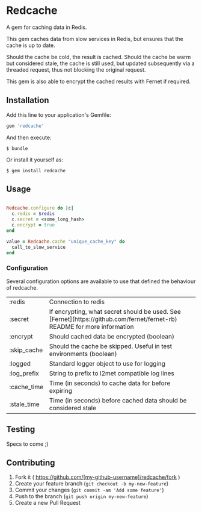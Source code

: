 # Redcache

A gem for caching data in Redis.

This gem caches data from slow services in Redis, but ensures that the cache is
up to date.

Should the cache be cold, the result is cached.  Should the cache be warm but
considered stale, the cache is still used, but updated subsequently via a
threaded request, thus not blocking the original request.

This gem is also able to encrypt the cached results with Fernet if required.

## Installation

Add this line to your application's Gemfile:

```ruby
gem 'redcache'
```

And then execute:

    $ bundle

Or install it yourself as:

    $ gem install redcache

## Usage

```ruby

Redcache.configure do |c|
  c.redis = $redis
  c.secret = <some_long_hash>
  c.encrypt = true
end

value = Redcache.cache "unique_cache_key" do
  call_to_slow_service
end
```

### Configuration

Several configuration options are available to use that defined the behaviour of
redcache.

<table>
  <tr>
    <td>:redis</td>
    <td>Connection to redis</td>
  </tr>
  <tr>
    <td>:secret</td>
    <td>If encrypting, what secret should be used.  See [Fernet](https://github.com/fernet/fernet-rb) README for more
information</td>
  </tr>
  <tr>
    <td>:encrypt</td>
    <td>Should cached data be encrypted (boolean)</td>
  </tr>
  <tr>
    <td>:skip_cache</td>
    <td>Should the cache be skipped.  Useful in test environments (boolean)</td>
  </tr>
  <tr>
    <td>:logged</td>
    <td>Standard logger object to use for logging</td>
  </tr>
  <tr>
    <td>:log_prefix</td>
    <td>String to prefix to l2met compatible log lines</td>
  </tr>
  <tr>
    <td>:cache_time</td>
    <td>Time (in seconds) to cache data for before expiring</td>
  </tr>
  <tr>
    <td>:stale_time</td>
    <td>Time (in seconds) before cached data should be considered stale</td>
  </tr>
</table>

## Testing

Specs to come ;)

## Contributing

1. Fork it ( https://github.com/[my-github-username]/redcache/fork )
2. Create your feature branch (`git checkout -b my-new-feature`)
3. Commit your changes (`git commit -am 'Add some feature'`)
4. Push to the branch (`git push origin my-new-feature`)
5. Create a new Pull Request
